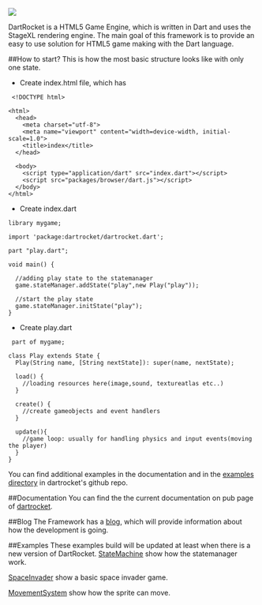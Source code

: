 <a rel="nofollow"><img src="http://www.logomaker.com/logo-images/ef441a3196b57d73.gif"/></a>

DartRocket is a HTML5 Game Engine, which is written in Dart and uses the StageXL rendering engine.
The main goal of this framework is to provide an easy to use solution for HTML5 game making with the Dart language.

##How to start?
This is how the most basic structure looks like with only one state.

 * Create index.html file, which has 
```
 <!DOCTYPE html>

<html>
  <head>
    <meta charset="utf-8">
    <meta name="viewport" content="width=device-width, initial-scale=1.0">
    <title>index</title>
  </head>
 
  <body>   
    <script type="application/dart" src="index.dart"></script>
    <script src="packages/browser/dart.js"></script>
  </body>
</html>
```
 * Create index.dart
```
library mygame;

import 'package:dartrocket/dartrocket.dart';

part "play.dart";

void main() {
  
  //adding play state to the statemanager
  game.stateManager.addState("play",new Play("play"));
  
  //start the play state
  game.stateManager.initState("play");
}
```
 * Create play.dart
 
```
 part of mygame;

class Play extends State {
  Play(String name, [String nextState]): super(name, nextState);

  load() {
    //loading resources here(image,sound, textureatlas etc..)
  }
  
  create() {
    //create gameobjects and event handlers    
  }
  
  update(){
    //game loop: usually for handling physics and input events(moving the player)
  }
}
```

You can find additional examples in the documentation and in the [examples directory](https://github.com/StrykerKKD/dartrocket/tree/master/example) in dartrocket's github repo.

##Documentation
You can find the the current documentation on pub page of [dartrocket](http://pub.dartlang.org/packages/dartrocket).

##Blog
The Framework has a [blog](http://dartrocket.blogspot.hu), which will provide information about how the development is going.

##Examples
These examples build will be updated at least when there is a new version of DartRocket.
 [StateMachine](http://strykerkkd.github.io/js/projects/build/example/statemachine/index.html) show how the statemanager work.
 
 [SpaceInvader](http://strykerkkd.github.io/js/projects/build/example/spaceinvader/index.html) show a basic space invader game.
 
 [MovementSystem](http://strykerkkd.github.io/js/projects/build/example/movementsystem/index.html) show how the sprite can move.